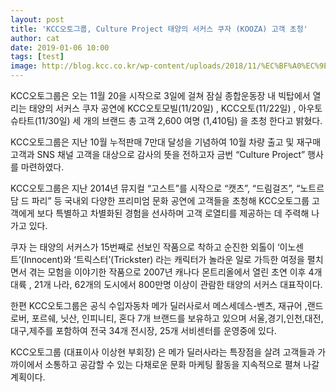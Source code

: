 ```yaml
---
layout: post
title: 'KCC오토그룹, Culture Project 태양의 서커스 쿠자 (KOOZA) 고객 초청'
author: cat
date: 2019-01-06 10:00
tags: [test]
image: http://blog.kcc.co.kr/wp-content/uploads/2018/11/%EC%BF%A0%EC%9E%90%EC%9D%B4%EB%AF%B8%EC%A7%80-648x336.png
---
```


KCC오토그룹은 오는 11월 20을 시작으로 3일에 걸쳐 잠실 종합운동장 내 빅탑에서 열리는  태양의 서커스 쿠자<KOOZA> 공연에 KCC오토모빌(11/20일) , KCC오토(11/22일) , 아우토슈타트(11/30일) 세 개의 브랜드 총 고객 2,600 여명 (1,410팀) 을 초청 한다고 밝혔다.

KCC오토그룹은 지난 10월 누적판매 7만대 달성을 기념하여 10월 차량 출고 및 재구매 고객과 SNS 채널 고객을 대상으로 감사의 뜻을 전하고자 금번 “Culture Project” 행사를 마련하였다.

KCC오토그룹은 지난 2014년 뮤지컬 “고스트”를 시작으로 “캣츠”, “드림걸즈”, “노트르담 드 파리” 등 국내외 다양한 프리미엄 문화 공연에 고객들을 초청해 KCC오토그룹 고객에게 보다 특별하고 차별화된 경험을 선사하며 고객 로열티를 제공하는 데 주력해 나가고 있다.

쿠자 <KOOZA> 는 태양의 서커스가 15번째로 선보인 작품으로 착하고 순진한 외톨이 ‘이노센트’(Innocent)와 ‘트릭스터’(Trickster) 라는 캐릭터가 놀라운 일로 가득한 여정을 펼치면서 겪는 모험을 이야기한 작품으로 2007년 캐나다 몬트리올에서 열린 초연 이후 4개 대륙 , 21개 나라, 62개의 도시에서 800만명 이상이 관람한 태양의 서커스 대표작이다.

한편 KCC오토그룹은 공식 수입자동차 메가 딜러사로서 메스세데스-벤츠, 재규어 ,랜드로버,  포르쉐, 닛산, 인피니티, 혼다 7개 브랜드를 보유하고 있으며 서울,경기,인천,대전,대구,제주를 포함하여 전국 34개 전시장, 25개 서비센터를 운영중에 있다.

KCC오토그룹 (대표이사 이상현 부회장) 은 메가 딜러사라는 특장점을 살려 고객들과 가까이에서 소통하고 공감할 수 있는 다채로운 문화 마케팅 활동을 지속적으로 펼쳐 나갈 계획이다.

